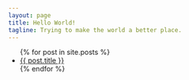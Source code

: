 ```yaml
---
layout: page
title: Hello World!
tagline: Trying to make the world a better place.
---
```


<ul>
  {% for post in site.posts %}
    <li>
      <a href="{{ post.url }}">{{ post.title }}</a>
    </li>
  {% endfor %}
</ul>